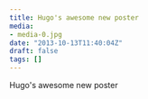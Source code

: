 ```yaml
---
title: Hugo's awesome new poster
media:
- media-0.jpg
date: "2013-10-13T11:40:04Z"
draft: false
tags: []
---
```

Hugo's awesome new poster
